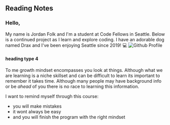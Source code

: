 ## Reading Notes 

### Hello,
My name is Jordan Folk and I'm a student at Code Fellows in Seattle. Below is a continued project as I learn and explore coding. I have an adorable dog named Drax and I've been enjoying Seattle since 2019! 💻 ![Github Profile](https://github.com/folksmash)

#### heading type 4

To me growth mindset encompasses you look at things. Although what we are learning is a niche skillset and can be difficult to learn its important to remember it takes time. Although many people may have background info or be *ahead* of you there is no race to learning this information. 

I want to remind myself through this course:
* you will make mistakes
* it wont always be easy
* and you will finish the program with the right mindset











